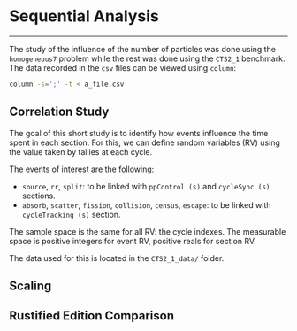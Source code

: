 # Sequential Analysis

---

The study of the influence of the number of particles was done using the `homogeneous7`
problem while the rest was done using the `CTS2_1` benchmark. The data recorded in the 
`csv` files can be viewed using `column`: 

```bash
column -s=';' -t < a_file.csv
```

## Correlation Study

The goal of this short study is to identify how events influence the time spent in each
section. For this, we can define random variables (RV) using the value taken by tallies 
at each cycle.

The events of interest are the following: 

- `source`, `rr`, `split`: to be linked with `ppControl (s)` and `cycleSync (s)` 
sections.
- `absorb`, `scatter`, `fission`, `collision`, `census`, `escape`: to be linked with 
`cycleTracking (s)` section.

The sample space is the same for all RV: the cycle indexes. The measurable space is
positive integers for event RV, positive reals for section RV.

The data used for this is located in the `CTS2_1_data/` folder.

## Scaling

## Rustified Edition Comparison